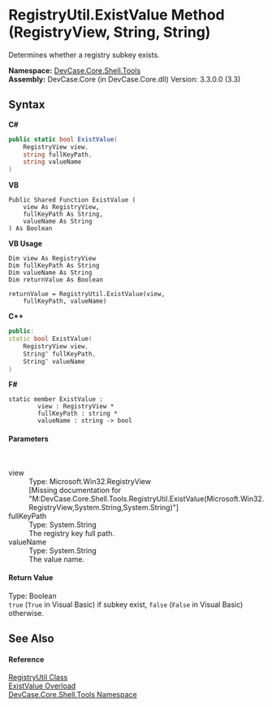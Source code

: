 # RegistryUtil.ExistValue Method (RegistryView, String, String)
 

Determines whether a registry subkey exists.

**Namespace:**&nbsp;<a href="N_DevCase_Core_Shell_Tools">DevCase.Core.Shell.Tools</a><br />**Assembly:**&nbsp;DevCase.Core (in DevCase.Core.dll) Version: 3.3.0.0 (3.3)

## Syntax

**C#**<br />
``` C#
public static bool ExistValue(
	RegistryView view,
	string fullKeyPath,
	string valueName
)
```

**VB**<br />
``` VB
Public Shared Function ExistValue ( 
	view As RegistryView,
	fullKeyPath As String,
	valueName As String
) As Boolean
```

**VB Usage**<br />
``` VB Usage
Dim view As RegistryView
Dim fullKeyPath As String
Dim valueName As String
Dim returnValue As Boolean

returnValue = RegistryUtil.ExistValue(view, 
	fullKeyPath, valueName)
```

**C++**<br />
``` C++
public:
static bool ExistValue(
	RegistryView view, 
	String^ fullKeyPath, 
	String^ valueName
)
```

**F#**<br />
``` F#
static member ExistValue : 
        view : RegistryView * 
        fullKeyPath : string * 
        valueName : string -> bool 

```


#### Parameters
&nbsp;<dl><dt>view</dt><dd>Type: Microsoft.Win32.RegistryView<br />\[Missing <param name="view"/> documentation for "M:DevCase.Core.Shell.Tools.RegistryUtil.ExistValue(Microsoft.Win32.RegistryView,System.String,System.String)"\]</dd><dt>fullKeyPath</dt><dd>Type: System.String<br />The registry key full path.</dd><dt>valueName</dt><dd>Type: System.String<br />The value name.</dd></dl>

#### Return Value
Type: Boolean<br />`true` (`True` in Visual Basic) if subkey exist, `false` (`False` in Visual Basic) otherwise.

## See Also


#### Reference
<a href="T_DevCase_Core_Shell_Tools_RegistryUtil">RegistryUtil Class</a><br /><a href="Overload_DevCase_Core_Shell_Tools_RegistryUtil_ExistValue">ExistValue Overload</a><br /><a href="N_DevCase_Core_Shell_Tools">DevCase.Core.Shell.Tools Namespace</a><br />